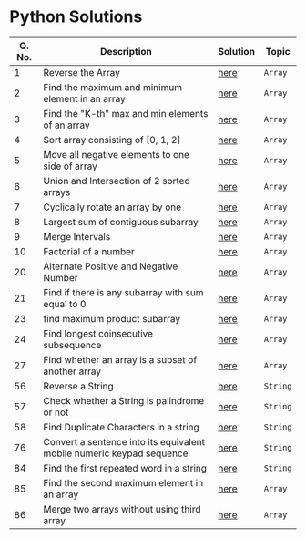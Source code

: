 # Python Solutions

Q. No. | Description | Solution | Topic
------ | ----------- | -------- | -----
1 | Reverse the Array | [here](https://github.com/Anacoder1/450-DSA-Questions/blob/main/python/Array/reverse_array.py) | `Array`
2 | Find the maximum and minimum element in an array | [here](https://github.com/Anacoder1/450-DSA-Questions/blob/main/python/Array/min_max_elements_array.py) | `Array`
3 | Find the "K-th" max and min elements of an array | [here](https://github.com/Anacoder1/450-DSA-Questions/blob/main/python/Array/kth_min_max_elements.py) | `Array`
4 | Sort array consisting of [0, 1, 2] | [here](https://github.com/Anacoder1/450-DSA-Questions/blob/main/python/Array/sort_array.py) | `Array`
5 | Move all negative elements to one side of array | [here](https://github.com/Anacoder1/450-DSA-Questions/blob/main/python/Array/move_negatives.py) | `Array`
6 | Union and Intersection of 2 sorted arrays | [here](https://github.com/Anacoder1/450-DSA-Questions/blob/main/python/Array/array_union_intersection.py) | `Array`
7 | Cyclically rotate an array by one | [here](https://github.com/Anacoder1/450-DSA-Questions/blob/main/python/Array/cyclic_rotate.py) | `Array`
8 | Largest sum of contiguous subarray | [here](https://github.com/Anacoder1/450-DSA-Questions/blob/main/python/Array/largest_subarray_sum.py) | `Array`
9 | Merge Intervals | [here](https://github.com/Anacoder1/450-DSA-Questions/blob/main/python/Array/merge_intervals.py) | `Array`
10 | Factorial of a number | [here](https://github.com/Anacoder1/450-DSA-Questions/blob/main/python/Array/factorial.py) | `Array`
20 | Alternate Positive and Negative Number | [here](https://github.com/Devang-C/450-DSA-Questions/blob/main/python/Array/36_positiveNegative.py) | `Array`
21 | Find if there is any subarray with sum equal to 0 | [here](https://github.com/ritik-kansal/450-DSA-Questions/blob/main/python/Array/21_subarray_with_sum0.py) | `Array`
23 | find maximum product subarray  | [here](https://github.com/ritik-kansal/450-DSA-Questions/blob/main/python/Array/23_maximum_product_subarray.py) | `Array`
24 | Find longest coinsecutive subsequence | [here](https://github.com/ritik-kansal/450-DSA-Questions/blob/main/python/Array/24_longest_consecutive_subsequence.py) | `Array`
27 | Find whether an array is a subset of another array | [here](https://github.com/ritik-kansal/450-DSA-Questions/blob/main/python/Array/27_subset_of_another_array.py) | `Array`
56 | Reverse a String | [here](https://github.com/Anacoder1/450-DSA-Questions/blob/main/python/String/Reverse_a_string.py) | `String`
57 | Check whether a String is palindrome or not | [here](https://github.com/mrpkdeveloper/450-DSA-Questions/blob/main/python/String/pallindromeString.py) | `String`
58 | Find Duplicate Characters in a string | [here](https://github.com/Anacoder1/450-DSA-Questions/blob/main/python/String/duplicates.py) | `String`
76 | Convert a sentence into its equivalent mobile numeric keypad sequence | [here](https://github.com/Devang-C/450-DSA-Questions/blob/main/python/String/76_ConvertSentenceToNumericKeypad.py) | `String`
84 | Find the first repeated word in a string | [here](https://github.com/mrpkdeveloper/450-DSA-Questions/blob/main/python/String/count_frequency_characters.py) | `String`
85 | Find the second maximum element in an array | [here](https://github.com/bishtanuj/450-DSA-Questions/blob/main/python/Array/second_max_element.py)  | `Array`
86 | Merge two arrays without using third array | [here](https://github.com/bishtanuj/450-DSA-Questions/blob/main/python/Array/merge_array_inplace.py)  | `Array` 
